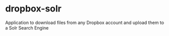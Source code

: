 # dropbox-solr
Application to download files from any Dropbox account and upload them to a Solr Search Engine
